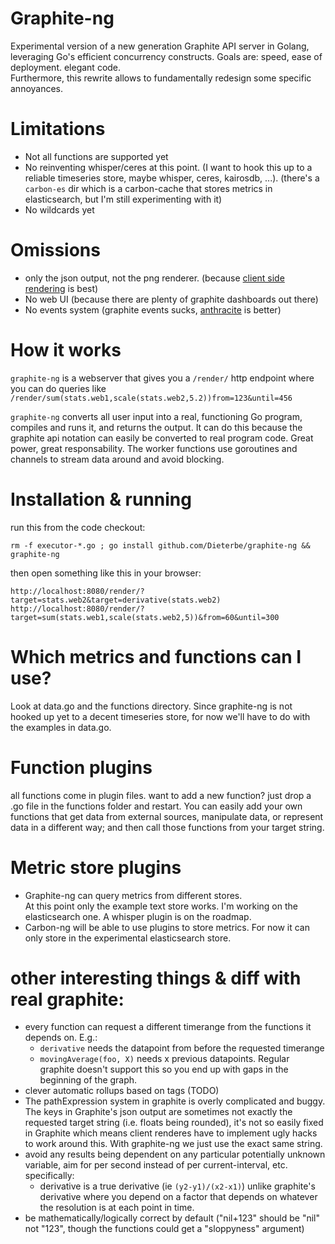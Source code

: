 # Graphite-ng

Experimental version of a new generation Graphite API server in Golang, leveraging Go's efficient concurrency constructs.
Goals are: speed, ease of deployment. elegant code.  
Furthermore, this rewrite allows to fundamentally redesign some specific annoyances.

# Limitations

 * Not all functions are supported yet
 * No reinventing whisper/ceres at this point. (I want to hook this up to a reliable timeseries store, maybe whisper, ceres, kairosdb, ...).
   (there's a `carbon-es` dir which is a carbon-cache that stores metrics in elasticsearch, but I'm still experimenting with it)
 * No wildcards yet

# Omissions 

 * only the json output, not the png renderer. (because [client side rendering](https://github.com/vimeo/timeserieswidget/) is best)
 * No web UI (because there are plenty of graphite dashboards out there)
 * No events system (graphite events sucks, [anthracite](https://github.com/Dieterbe/anthracite/) is better)

# How it works

`graphite-ng` is a webserver that gives you a `/render/` http endpoint where you can do queries like
`/render/sum(stats.web1,scale(stats.web2,5.2))from=123&until=456`

`graphite-ng` converts all user input into a real, functioning Go program, compiles and runs it, and returns the output.
It can do this because the graphite api notation can easily be converted to real program code.  Great power, great responsability.
The worker functions use goroutines and channels to stream data around and avoid blocking.

# Installation & running

run this from the code checkout:
```
rm -f executor-*.go ; go install github.com/Dieterbe/graphite-ng && graphite-ng
```

then open something like this in your browser:

```
http://localhost:8080/render/?target=stats.web2&target=derivative(stats.web2)
http://localhost:8080/render/?target=sum(stats.web1,scale(stats.web2,5))&from=60&until=300
```

# Which metrics and functions can I use?

Look at data.go and the functions directory.
Since graphite-ng is not hooked up yet to a decent timeseries store, for now we'll have to do with the
examples in data.go.

# Function plugins 

all functions come in plugin files. want to add a new function? just drop a .go file in the functions folder and restart.  You can easily add your own functions
that get data from external sources, manipulate data, or represent data in a different way; and then call those functions from your target string.

# Metric store plugins

* Graphite-ng can query metrics from different stores.  
  At this point only the example text store works.  I'm working on the elasticsearch one.  A whisper plugin is on the roadmap.
* Carbon-ng will be able to use plugins to store metrics.  For now it can only store in the experimental elasticsearch store.

# other interesting things & diff with real graphite:

* every function can request a different timerange from the functions it depends on.   E.g.:
  * `derivative` needs the datapoint from before the requested timerange
  * `movingAverage(foo, X)` needs x previous datapoints.
  Regular graphite doesn't support this so you end up with gaps in the beginning of the graph.
* clever automatic rollups based on tags (TODO)
* The pathExpression system in graphite is overly complicated and buggy.  
  The keys in Graphite's json output are sometimes not exactly the requested target string (i.e. floats being rounded), it's not so easily fixed in Graphite
  which means client renderes have to implement ugly hacks to work around this. 
  With graphite-ng we just use the exact same string.
* avoid any results being dependent on any particular potentially unknown variable, aim for per second instead of per current-interval, etc. specifically:
  * derivative is a true derivative (ie `(y2-y1)/(x2-x1)`) unlike graphite's derivative where you depend on a factor that depends on whatever the resolution is at each point in time.
* be mathematically/logically correct by default ("nil+123" should be "nil" not "123", though the functions could get a "sloppyness" argument)
